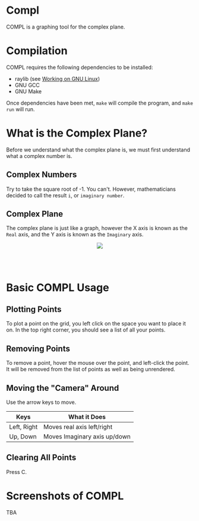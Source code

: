 # Compl
COMPL is a graphing tool for the complex plane.

# Compilation
COMPL requires the following dependencies to be installed:
- raylib (see [Working on GNU Linux](https://github.com/raysan5/raylib/wiki/Working-on-GNU-Linux))
- GNU GCC
- GNU Make

Once dependencies have been met, `make` will compile the program, and `make run`
will run.


# What is the Complex Plane?
Before we understand what the complex plane is, we must first
understand what a complex number is.

## Complex Numbers
Try to take the square root of -1. You can't. However, mathematicians
decided to call the result `i`, or `imaginary number`.


## Complex Plane
The complex plane is just like a graph, however the X axis is
known as the `Real` axis, and the Y axis is known as the `Imaginary`
axis.

<p align="center"><img src="https://www.mathsisfun.com/algebra/images/complex-plane.svg"></p>


<br>
<br>

# Basic COMPL Usage

## Plotting Points
To plot a point on the grid, you left click on the space you want to
place it on.
In the top right corner, you should see a list of all your points.

## Removing Points
To remove a point, hover the mouse over the point, and left-click the point.
It will be removed from the list of points as well as being unrendered.

## Moving the "Camera" Around
Use the arrow keys to move.

|    Keys     | What it Does|
| ----------- | ----------- |
| Left, Right | Moves real axis left/right   |
| Up, Down    | Moves Imaginary axis up/down |

## Clearing All Points
Press C.

# Screenshots of COMPL
TBA